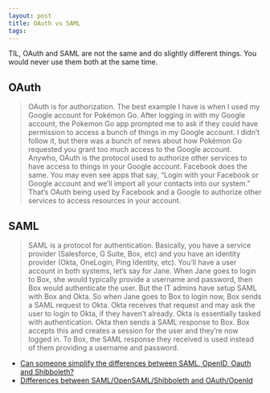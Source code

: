 ```yaml
---
layout: post
title: OAuth vs SAML
tags:
---
```


TIL, OAuth and SAML are not the same and do slightly different things. You would never use them both at the same time.

## OAuth

> OAuth is for authorization. The best example I have is when I used my Google account for Pokémon Go. After logging in with my Google account, the Pokemon Go app prompted me to ask if they could have permission to access a bunch of things in my Google account. I didn’t follow it, but there was a bunch of news about how Pokémon Go requested you grant too much access to the Google account. Anywho, OAuth is the protocol used to authorize other services to have access to things in your Google account. Facebook does the same. You may even see apps that say, “Login with your Facebook or Google account and we’ll import all your contacts into our system.” That’s OAuth being used by Facebook and a Google to authorize other services to access resources in your account.

## SAML

> SAML is a protocol for authentication. Basically, you have a service provider (Salesforce, G Suite, Box, etc) and you have an identity provider (Okta, OneLogin, Ping Identity, etc). You’ll have a user account in both systems, let’s say for Jane. When Jane goes to login to Box, she would typically provide a username and password, then Box would authenticate the user. But the IT admins have setup SAML with Box and Okta. So when Jane goes to Box to login now, Box sends a SAML request to Okta. Okta receives that request and may ask the user to login to Okta, if they haven’t already. Okta is essentially tasked with authentication. Okta then sends a SAML response to Box. Box accepts this and creates a session for the user and they’re now logged in. To Box, the SAML response they received is used instead of them providing a username and password.

* [Can someone simplify the differences between SAML, OpenID, Oauth and Shibboleth?](https://www.reddit.com/r/CompTIA/comments/8f8bsx/can_someone_simplify_the_differences_between_saml/)
* [Differences between SAML/OpenSAML/Shibboleth and OAuth/OpenId](https://stackoverflow.com/a/49865086/10481804)
